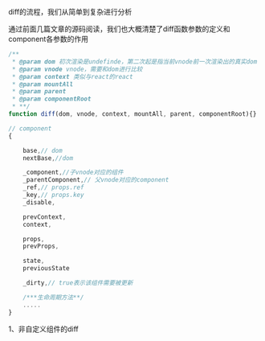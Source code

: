 diff的流程，我们从简单到复杂进行分析

通过前面几篇文章的源码阅读，我们也大概清楚了diff函数参数的定义和component各参数的作用

```javascript
/**
 * @param dom 初次渲染是undefinde，第二次起是指当前vnode前一次渲染出的真实dom
 * @param vnode vnode，需要和dom进行比较
 * @param context 类似与react的react
 * @param mountAll
 * @param parent
 * @param componentRoot
 * **/
function diff(dom, vnode, context, mountAll, parent, componentRoot){}
```
```javascript
// component
{

    base,// dom
    nextBase,//dom

    _component,//子vnode对应的组件
    _parentComponent,// 父vnode对应的component
    _ref,// props.ref 
    _key,// props.key
    _disable,

    prevContext,
    context,

    props,
    prevProps,

    state,
    previousState

    _dirty,// true表示该组件需要被更新

    /***生命周期方法**/
    .....
}
```
1、非自定义组件的diff